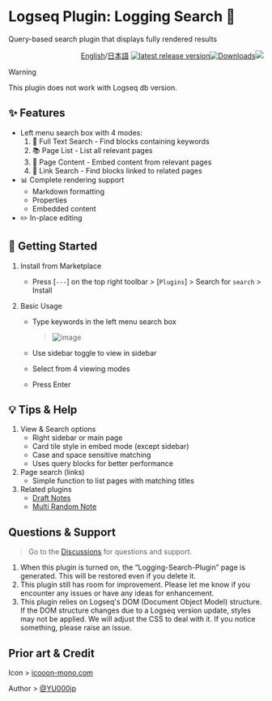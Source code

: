 # Logseq Plugin: Logging Search 🔎

Query-based search plugin that displays fully rendered results

<div align="right">
  
[English](https://github.com/YU000jp/logseq-plugin-logging-search/)/[日本語](https://github.com/YU000jp/logseq-plugin-logging-search/blob/main/readme.ja.md) [![latest release version](https://img.shields.io/github/v/release/YU000jp/logseq-plugin-logging-search)](https://github.com/YU000jp/logseq-plugin-logging-search/releases)[![Downloads](https://img.shields.io/github/downloads/YU000jp/logseq-plugin-logging-search/total.svg)](https://github.com/YU000jp/logseq-plugin-logging-search/releases)<!-- Published 2023 --><a href="https://www.buymeacoffee.com/yu000japan"><img src="https://img.buymeacoffee.com/button-api/?text=Buy me a pizza&emoji=🍕&slug=yu000japan&button_colour=FFDD00&font_colour=000000&font_family=Poppins&outline_colour=000000&coffee_colour=ffffff" /></a>
</div>

> [!WARNING]
This plugin does not work with Logseq db version.

## ✨ Features

- Left menu search box with 4 modes:
  1. 📝 Full Text Search - Find blocks containing keywords
  2. 📚 Page List - List all relevant pages
  3. 📑 Page Content - Embed content from relevant pages
  4. 🔗 Link Search - Find blocks linked to related pages
- 📊 Complete rendering support
  - Markdown formatting
  - Properties
  - Embedded content
- ✏️ In-place editing

## 📌 Getting Started

1. Install from Marketplace
   - Press [`---`] on the top right toolbar > [`Plugins`] > Search for `search` > Install

2. Basic Usage
   - Type keywords in the left menu search box
   
      > ![image](https://github.com/user-attachments/assets/ac903fd7-5cd3-4b0a-97fb-df3a43fc0967)

   - Use sidebar toggle to view in sidebar
   - Select from 4 viewing modes
   - Press Enter

## 💡 Tips & Help

1. View & Search options
   - Right sidebar or main page
   - Card tile style in embed mode (except sidebar)
   - Case and space sensitive matching
   - Uses query blocks for better performance
2. Page search (links)
   - Simple function to list pages with matching titles
3. Related plugins
   - [Draft Notes](https://github.com/YU000jp/logseq-plugin-draft-notes)
   - [Multi Random Note](https://github.com/YU000jp/logseq-plugin-multi-random-note)

## Questions & Support

> Go to the [Discussions](https://github.com/YU000jp/logseq-plugin-logging-search/discussions) for questions and support.

1. When this plugin is turned on, the “Logging-Search-Plugin” page is generated. This will be restored even if you delete it.
1. This plugin still has room for improvement. Please let me know if you encounter any issues or have any ideas for enhancement.
1. This plugin relies on Logseq's DOM (Document Object Model) structure. If the DOM structure changes due to a Logseq version update, styles may not be applied. We will adjust the CSS to deal with it. If you notice something, please raise an issue.

## Prior art & Credit

Icon > [icooon-mono.com](https://icooon-mono.com/11095-%e6%9e%a0%e3%81%a4%e3%81%8d%e3%81%ae%e7%be%bd%e6%a0%b9%e3%83%9a%e3%83%b3%e3%81%ae%e3%82%a2%e3%82%a4%e3%82%b3%e3%83%b3%e7%b4%a0%e6%9d%90/)

Author > [@YU000jp](https://github.com/YU000jp)
